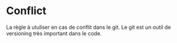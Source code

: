 # Conflict
La règle à utuliser en cas de conflit dans le git.
Le git est un outil de versioning très important dans le code. 
